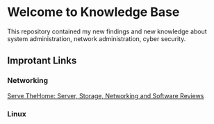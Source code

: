 # Welcome to Knowledge Base

This repository contained my new findings and new knowledge about system administration, network administration, cyber security.

## Improtant Links
### Networking
[Serve TheHome: Server, Storage, Networking and Software Reviews](https://www.servethehome.com/)
### Linux

